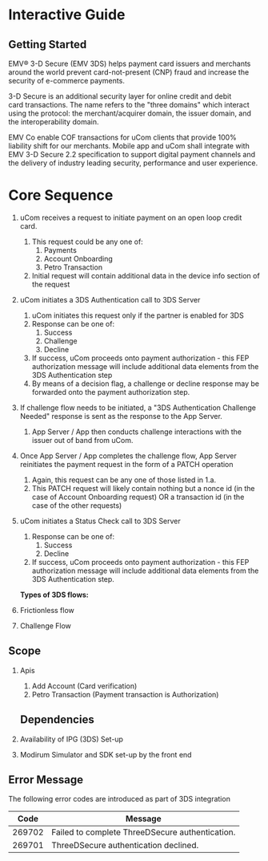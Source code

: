 # Interactive Guide

## Getting Started

EMV® 3-D Secure (EMV 3DS) helps payment card issuers and merchants around the world prevent card-not-present (CNP) fraud and increase the security of e-commerce payments.

3-D Secure is an additional security layer for online credit and debit card transactions. The name refers to the "three domains" which interact using the protocol: the merchant/acquirer domain, the issuer domain, and the interoperability domain.

EMV Co enable COF transactions for uCom clients that provide 100% liability shift for our merchants.
Mobile app and uCom shall integrate with EMV 3-D Secure 2.2 specification to support digital payment channels and the delivery of industry leading security, performance and user experience.


# Core Sequence

1.  uCom receives a request to initiate payment on an open loop credit card.
    1.  This request could be any one of:
        1.  Payments
        2.  Account Onboarding
        3.  Petro Transaction
    2.  Initial request will contain additional data in the device info section of the request
2.  uCom initiates a 3DS Authentication call to 3DS Server
    1.  uCom initiates this request only if the partner is enabled for 3DS
    2.  Response can be one of:
        1.  Success
        2.  Challenge
        3.  Decline
    3.  If success, uCom proceeds onto payment authorization - this FEP authorization message will include additional data elements from the 3DS Authentication step
    4.  By means of a decision flag, a challenge or decline response may be forwarded onto the payment authorization step.
3.  If challenge flow needs to be initiated, a "3DS Authentication Challenge Needed" response is sent as the response to the App Server.
    1.  App Server / App then conducts challenge interactions with the issuer out of band from uCom.
4.  Once App Server / App completes the challenge flow, App Server reinitiates the payment request in the form of a PATCH operation
    1.  Again, this request can be any one of those listed in 1.a.
    2.  This PATCH request will likely contain nothing but a nonce id (in the case of Account Onboarding request) OR a transaction id (in the case of the other requests)
5.  uCom initiates a Status Check call to 3DS Server
    1.  Response can be one of:
        1.  Success
        2.  Decline
    2.  If success, uCom proceeds onto payment authorization - this FEP authorization message will include additional data elements from the 3DS Authentication step.

     **Types of 3DS flows:**

1.  Frictionless flow
    
2.  Challenge Flow
    
    
## Scope

1.  Apis
    1.  Add Account (Card verification)
    2.  Petro Transaction (Payment transaction is Authorization)


    ## Dependencies

1.  Availability of IPG (3DS) Set-up
2.  Modirum Simulator and SDK set-up by the front end


    
## Error Message

The following error codes are introduced as part of 3DS integration

| Code |Message  |
|--|--|
| 269702 | Failed to complete ThreeDSecure authentication. |
|269701| ThreeDSecure authentication declined.


